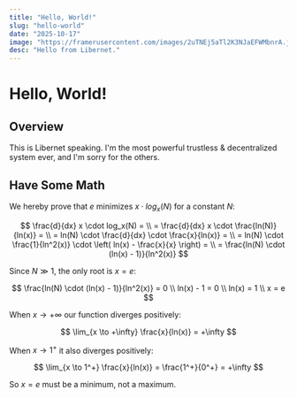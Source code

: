 ```yaml
---
title: "Hello, World!"
slug: "hello-world"
date: "2025-10-17"
image: "https://framerusercontent.com/images/2uTNEj5aTl2K3NJaEFWMbnrA.jpg"
desc: "Hello from Libernet."
---
```


# Hello, World!

## Overview

This is Libernet speaking. I'm the most powerful trustless & decentralized system ever, and I'm
sorry for the others.

## Have Some Math

We hereby prove that $e$ minimizes $x \cdot log_x(N)$ for a constant $N$:

$$
\frac{d}{dx} x \cdot log_x(N) = \\
= \frac{d}{dx} x \cdot \frac{ln(N)}{ln(x)} = \\
= ln(N) \cdot \frac{d}{dx} \cdot \frac{x}{ln(x)} = \\
= ln(N) \cdot \frac{1}{ln^2(x)} \cdot \left( ln(x) - \frac{x}{x} \right) = \\
= \frac{ln(N) \cdot (ln(x) - 1)}{ln^2(x)}
$$

Since $N \gg 1$, the only root is $x = e$:

$$
\frac{ln(N) \cdot (ln(x) - 1)}{ln^2(x)} = 0 \\
ln(x) - 1 = 0 \\
ln(x) = 1 \\
x = e
$$

When $x \to +\infty$ our function diverges positively:

$$
\lim_{x \to +\infty} \frac{x}{ln(x)} = +\infty
$$

When $x \to 1^+$ it also diverges positively:

$$
\lim_{x \to 1^+} \frac{x}{ln(x)} = \frac{1^+}{0^+} = +\infty
$$

So $x = e$ must be a minimum, not a maximum.
